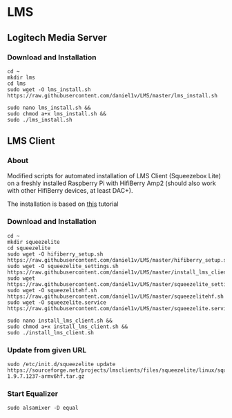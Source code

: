 # LMS
## Logitech Media Server
### Download and Installation


```
cd ~
mkdir lms
cd lms
sudo wget -O lms_install.sh https://raw.githubusercontent.com/daniel1v/LMS/master/lms_install.sh

sudo nano lms_install.sh &&
sudo chmod a+x lms_install.sh &&
sudo ./lms_install.sh
```

## LMS Client
### About
Modified scripts for automated installation of LMS Client (Squeezebox Lite) on a freshly installed Raspberry Pi with HifiBerry Amp2 (should also work with other HifiBerry devices, at least DAC+).

The installation is based on [this](http://www.gerrelt.nl/RaspberryPi/wordpress/tutorial-installing-squeezelite-player-on-raspbian) tutorial

### Download and Installation
```
cd ~
mkdir squeezelite
cd squeezelite
sudo wget -O hifiberry_setup.sh https://raw.githubusercontent.com/daniel1v/LMS/master/hifiberry_setup.sh
sudo wget -O squeezelite_settings.sh https://raw.githubusercontent.com/daniel1v/LMS/master/install_lms_client.sh
sudo wget https://raw.githubusercontent.com/daniel1v/LMS/master/squeezelite_settings.sh
sudo wget -O squeezelitehf.sh https://raw.githubusercontent.com/daniel1v/LMS/master/squeezelitehf.sh
sudo wget -O squeezelite.service https://raw.githubusercontent.com/daniel1v/LMS/master/squeezelite.service

sudo nano install_lms_client.sh &&
sudo chmod a+x install_lms_client.sh &&
sudo ./install_lms_client.sh
```

### Update from given URL
```
sudo /etc/init.d/squeezelite update https://sourceforge.net/projects/lmsclients/files/squeezelite/linux/squeezelite-1.9.7.1237-armv6hf.tar.gz

```
### Start Equalizer
```
sudo alsamixer -D equal
```
